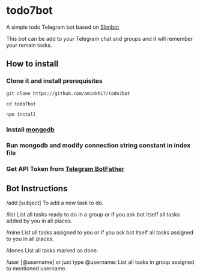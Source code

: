 # todo7bot
A simple todo Telegram bot based on [Slimbot](https://github.com/edisonchee/slimbot)

This bot can be add to your Telegram chat and groups and it will remember your remain tasks.

## How to install

### Clone it and install prerequisites
```
git clone https://github.com/aminkh17/todo7bot

cd todo7bot

npm install
```

### Install [mongodb](https://docs.mongodb.com/manual/administration/install-community/)

### Run mongodb and modify connection string constant in index file

### Get API Token from [Telegram BotFather](https://telegram.me/botfather)

## Bot Instructions
  
  /add [subject] 
  To add a new task to do.
  
  /list 
  List all tasks ready to do in a group or if you ask bot itself all tasks added by you in all places.
  
  /mine 
  List all tasks assigned to you or if you ask bot itself all tasks assigned to you in all places.
  
  /dones 
  List all tasks marked as done.
  
  /user [@username] or just type @username:
  List all tasks in group assigned to mentioned username.
  
